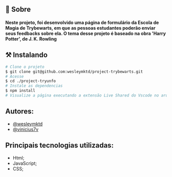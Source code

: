 ## 🧐 Sobre

<h4 align="left"> 
	Neste projeto, foi desenvolvido uma página de formulário da Escola de Magia de Trybewarts, em que as pessoas estudantes poderão enviar seus feedbacks sobre ela. O tema desse projeto é baseado na obra 'Harry Potter', de J. K. Rowling
</h4>


## ⚒ Instalando <a name = "installing"></a>

```bash
# Clone o projeto
$ git clone git@github.com:wesleymktd/project-trybewarts.git
# Acesse
$ cd ./project-tryunfo
# Instale as dependencias
$ npm install
# Visualize a página executando a extensão Live Shared do Vscode no arquivo index.html na raiz do projeto

```
## Autores:
 - [@wesleymktd](https://www.github.com/wesleymktd)
 - [@vinicius7v](https://https://github.com/vinicius7v)

## Principais tecnologias utilizadas:
- Html;
- JavaScript;
- CSS;
